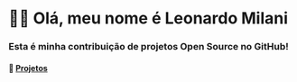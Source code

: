  # 🙋‍♂️ Olá, meu nome é Leonardo Milani

### Esta é minha contribuição de projetos Open Source no GitHub!
#### 📌 [Projetos](https://github.com/LeonardoHTMilani?tab=repositories)
